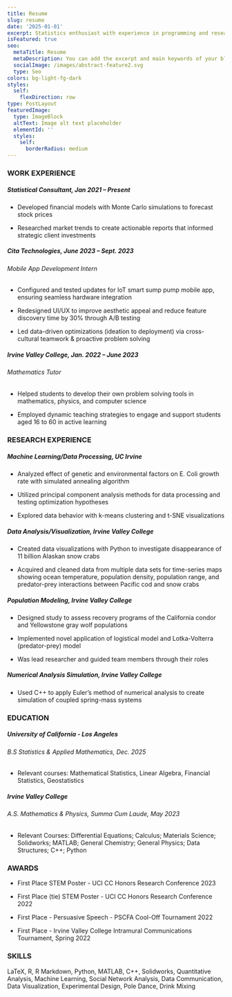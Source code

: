 ```yaml
---
title: Resume
slug: resume
date: '2025-01-01'
excerpt: Statistics enthusiast with experience in programming and research.
isFeatured: true
seo:
  metaTitle: Resume
  metaDescription: You can add the excerpt and main keywords of your blog post here.
  socialImage: /images/abstract-feature2.svg
  type: Seo
colors: bg-light-fg-dark
styles:
  self:
    flexDirection: row
type: PostLayout
featuredImage:
  type: ImageBlock
  altText: Image alt text placeholder
  elementId: ''
  styles:
    self:
      borderRadius: medium
---
```

### WORK EXPERIENCE 

##### Statistical Consultant, Jan 2021 – Present

*   Developed financial models with Monte Carlo simulations to forecast stock prices

*   Researched market trends to create actionable reports that informed strategic client investments

##### Cita Technologies, June 2023 – Sept. 2023

###### Mobile App Development Intern

*   Configured and tested updates for IoT smart sump pump mobile app, ensuring seamless hardware integration

*   Redesigned UI/UX to improve aesthetic appeal and reduce feature discovery time by 30% through A/B testing

*   Led data-driven optimizations (ideation to deployment) via cross-cultural teamwork & proactive problem solving

##### Irvine Valley College, Jan. 2022 – June 2023

###### Mathematics Tutor

*   Helped students to develop their own problem solving tools in mathematics, physics, and computer science

<!---->

*   Employed dynamic teaching strategies to engage and support students aged 16 to 60 in active learning

### RESEARCH EXPERIENCE

##### Machine Learning/Data Processing, UC Irvine 

*   Analyzed effect of genetic and environmental factors on E. Coli growth rate with simulated annealing algorithm

*   Utilized principal component analysis methods for data processing and testing optimization hypotheses

*   Explored data behavior with k-means clustering and t-SNE visualizations

##### Data Analysis/Visualization, Irvine Valley College

*   Created data visualizations with Python to investigate disappearance of 11 billion Alaskan snow crabs

*   Acquired and cleaned data from multiple data sets for time-series maps showing ocean temperature, population density, population range, and predator-prey interactions between Pacific cod and snow crabs

##### Population Modeling, Irvine Valley College 

*   Designed study to assess recovery programs of the California condor and Yellowstone gray wolf populations

*   Implemented novel application of logistical model and Lotka-Volterra (predator-prey) model

*   Was lead researcher and guided team members through their roles

##### Numerical Analysis Simulation, Irvine Valley College 

*   Used C++ to apply Euler’s method of numerical analysis to create simulation of coupled spring-mass systems

### EDUCATION 

##### University of California - Los Angeles

###### B.S Statistics & Applied Mathematics, Dec. 2025

*   Relevant courses: Mathematical Statistics, Linear Algebra, Financial Statistics, Geostatistics

##### Irvine Valley College

###### A.S. Mathematics & Physics, Summa Cum Laude, May 2023

*   Relevant Courses: Differential Equations; Calculus; Materials Science; Solidworks; MATLAB; General Chemistry; General Physics; Data Structures; C++; Python

### AWARDS 

*   First Place STEM Poster - UCI CC Honors Research Conference 2023

*   First Place (tie) STEM Poster - UCI CC Honors Research Conference 2022

*   First Place - Persuasive Speech - PSCFA Cool-Off Tournament 2022

*   First Place - Irvine Valley College Intramural Communications Tournament, Spring 2022

### SKILLS

LaTeX, R, R Markdown, Python, MATLAB, C++, Solidworks, Quantitative Analysis, Machine Learning, Social Network Analysis, Data Communication, Data Visualization, Experimental Design, Pole Dance, Drink Mixing
